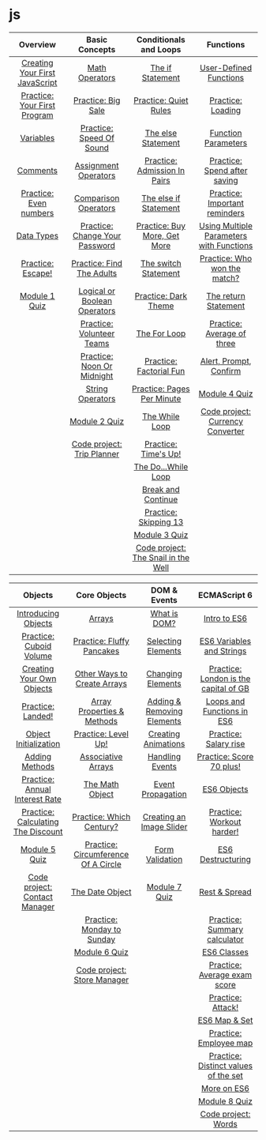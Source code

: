# js


| Overview                          |   Basic Concepts | Conditionals and Loops | Functions                     |
| :--------------------------------:|:----------------:|:----------------------:|:-----------------------------:|
| [Creating Your First JavaScript](/Overview/creating-your-first-javascript.js)|[Math Operators]()|[The if Statement]()    |  [User-Defined Functions]()|
| [Practice: Your First Program](/Overview/your-first-program.js)|[Practice: Big Sale]()|[Practice: Quiet Rules]()| [Practice: Loading]()  |
| [Variables](/Overview/variables.js)|[Practice: Speed Of Sound]()|[The else Statement]()| [Function Parameters]()  |
| [Comments](/Overview/comments.js)|[Assignment Operators]()|[Practice: Admission In Pairs]()|[Practice: Spend after saving]()|
| [Practice: Even numbers]()        |[Comparison Operators]()|[The else if Statement]()| [Practice: Important reminders]()  |
| [Data Types](/Overview/data-types.js)|[Practice: Change Your Password]()|[Practice: Buy More, Get More]()| [Using Multiple Parameters with Functions]() |
| [Practice: Escape!]()             |[Practice: Find The Adults]()|[The switch Statement]()|[Practice: Who won the match?]() |
| [Module 1 Quiz](/Overview/module-1-quiz.js)|[Logical or Boolean Operators]()|[Practice: Dark Theme]()|  [The return Statement]() |
|                                   |[Practice: Volunteer Teams]()|[The For Loop]()| [Practice: Average of three]()  |
|                                   |[Practice: Noon Or Midnight]()|[Practice: Factorial Fun]()| [Alert, Prompt, Confirm]()  |
|                                   |[String Operators]()|[Practice: Pages Per Minute]()| [Module 4 Quiz]()  |
|                                   |[Module 2 Quiz]()|[The While Loop]()|  [Code project: Currency Converter]() |
|                                   |[Code project: Trip Planner]()|[Practice: Time's Up!]()|   |
|                                   |           |  [The Do...While Loop]()     |   |
|                                   |           |  [Break and Continue]()      |   |
|                                   |           |  [Practice: Skipping 13]()   |   |
|                                   |           |  [Module 3 Quiz]()           |   |
|                                   |           |  [Code project: The Snail in the Well]() |   |




| Objects                      |   Core Objects | DOM & Events         |       ECMAScript 6    |
| :---------------------------:|:----------------:|:----------------------:|:-----------------------------:|
| [Introducing Objects]()      | [Arrays]()                    | [What is DOM?]() | [Intro to ES6]() |
| [Practice: Cuboid Volume]()  | [Practice: Fluffy Pancakes]() | [Selecting Elements]()| [ES6 Variables and Strings]() |
| [Creating Your Own Objects]()|[Other Ways to Create Arrays]()|[Changing Elements]()|[Practice: London is the capital of GB]()|
| [Practice: Landed!]()        | [Array Properties & Methods]() | [Adding & Removing Elements]()| [Loops and Functions in ES6]() |
| [Object Initialization]()    | [Practice: Level Up!]()   | [Creating Animations]()|  [Practice: Salary rise]() |
| [Adding Methods]()           | [Associative Arrays]()   | [Handling Events]() |  [Practice: Score 70 plus!]() |
| [Practice: Annual Interest Rate]() | [The Math Object]() | [Event Propagation]() |  [ES6 Objects]() |
| [Practice: Calculating The Discount]()|[Practice: Which Century?]()|[Creating an Image Slider]()|[Practice: Workout harder!]() |
| [Module 5 Quiz]()            | [Practice: Circumference Of A Circle]()  | [Form Validation]() |   [ES6 Destructuring]() |
| [Code project: Contact Manager]() | [The Date Object]() | [Module 7 Quiz]() |  [Rest & Spread]() |
|                              | [Practice: Monday to Sunday]() |              |  [Practice: Summary calculator]() |
|                              | [Module 6 Quiz]() |                           |  [ES6 Classes]()  |
|                              | [Code project: Store Manager]()  |        |  [Practice: Average exam score]() |
|                              |   |   | [Practice: Attack!]() |
|                              |   |   | [ES6 Map & Set]()  |
|                              |   |   | [Practice: Employee map]() |
|                              |   |   | [Practice: Distinct values of the set]()  |
|                              |   |   | [More on ES6]() |
|                              |   |   | [Module 8 Quiz]() |
|                              |   |   | [Code project: Words]() |

